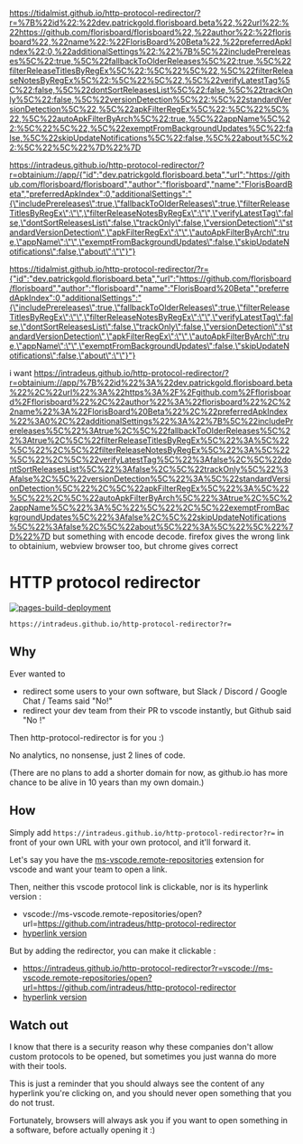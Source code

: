 https://tidalmist.github.io/http-protocol-redirector/?r=%7B%22id%22:%22dev.patrickgold.florisboard.beta%22,%22url%22:%22https://github.com/florisboard/florisboard%22,%22author%22:%22florisboard%22,%22name%22:%22FlorisBoard%20Beta%22,%22preferredApkIndex%22:0,%22additionalSettings%22:%22%7B%5C%22includePrereleases%5C%22:true,%5C%22fallbackToOlderReleases%5C%22:true,%5C%22filterReleaseTitlesByRegEx%5C%22:%5C%22%5C%22,%5C%22filterReleaseNotesByRegEx%5C%22:%5C%22%5C%22,%5C%22verifyLatestTag%5C%22:false,%5C%22dontSortReleasesList%5C%22:false,%5C%22trackOnly%5C%22:false,%5C%22versionDetection%5C%22:%5C%22standardVersionDetection%5C%22,%5C%22apkFilterRegEx%5C%22:%5C%22%5C%22,%5C%22autoApkFilterByArch%5C%22:true,%5C%22appName%5C%22:%5C%22%5C%22,%5C%22exemptFromBackgroundUpdates%5C%22:false,%5C%22skipUpdateNotifications%5C%22:false,%5C%22about%5C%22:%5C%22%5C%22%7D%22%7D

https://intradeus.github.io/http-protocol-redirector/?r=obtainium://app/{"id":"dev.patrickgold.florisboard.beta","url":"https://github.com/florisboard/florisboard","author":"florisboard","name":"FlorisBoardBeta","preferredApkIndex":0,"additionalSettings":"{\"includePrereleases\":true,\"fallbackToOlderReleases\":true,\"filterReleaseTitlesByRegEx\":\"\",\"filterReleaseNotesByRegEx\":\"\",\"verifyLatestTag\":false,\"dontSortReleasesList\":false,\"trackOnly\":false,\"versionDetection\":\"standardVersionDetection\",\"apkFilterRegEx\":\"\",\"autoApkFilterByArch\":true,\"appName\":\"\",\"exemptFromBackgroundUpdates\":false,\"skipUpdateNotifications\":false,\"about\":\"\"}"}

https://tidalmist.github.io/http-protocol-redirector/?r={"id":"dev.patrickgold.florisboard.beta","url":"https://github.com/florisboard/florisboard","author":"florisboard","name":"FlorisBoard%20Beta","preferredApkIndex":0,"additionalSettings":"{\"includePrereleases\":true,\"fallbackToOlderReleases\":true,\"filterReleaseTitlesByRegEx\":\"\",\"filterReleaseNotesByRegEx\":\"\",\"verifyLatestTag\":false,\"dontSortReleasesList\":false,\"trackOnly\":false,\"versionDetection\":\"standardVersionDetection\",\"apkFilterRegEx\":\"\",\"autoApkFilterByArch\":true,\"appName\":\"\",\"exemptFromBackgroundUpdates\":false,\"skipUpdateNotifications\":false,\"about\":\"\"}"}

i want https://intradeus.github.io/http-protocol-redirector/?r=obtainium://app/%7B%22id%22%3A%22dev.patrickgold.florisboard.beta%22%2C%22url%22%3A%22https%3A%2F%2Fgithub.com%2Fflorisboard%2Fflorisboard%22%2C%22author%22%3A%22florisboard%22%2C%22name%22%3A%22FlorisBoard%20Beta%22%2C%22preferredApkIndex%22%3A0%2C%22additionalSettings%22%3A%22%7B%5C%22includePrereleases%5C%22%3Atrue%2C%5C%22fallbackToOlderReleases%5C%22%3Atrue%2C%5C%22filterReleaseTitlesByRegEx%5C%22%3A%5C%22%5C%22%2C%5C%22filterReleaseNotesByRegEx%5C%22%3A%5C%22%5C%22%2C%5C%22verifyLatestTag%5C%22%3Afalse%2C%5C%22dontSortReleasesList%5C%22%3Afalse%2C%5C%22trackOnly%5C%22%3Afalse%2C%5C%22versionDetection%5C%22%3A%5C%22standardVersionDetection%5C%22%2C%5C%22apkFilterRegEx%5C%22%3A%5C%22%5C%22%2C%5C%22autoApkFilterByArch%5C%22%3Atrue%2C%5C%22appName%5C%22%3A%5C%22%5C%22%2C%5C%22exemptFromBackgroundUpdates%5C%22%3Afalse%2C%5C%22skipUpdateNotifications%5C%22%3Afalse%2C%5C%22about%5C%22%3A%5C%22%5C%22%7D%22%7D but something with encode decode. firefox gives the wrong link to obtainium, webview browser too, but chrome gives correct

# HTTP protocol redirector
[![pages-build-deployment](https://github.com/intradeus/http-protocol-redirector/actions/workflows/pages/pages-build-deployment/badge.svg)](https://github.com/intradeus/http-protocol-redirector/actions/workflows/pages/pages-build-deployment)

```
https://intradeus.github.io/http-protocol-redirector?r=
```

## Why 
Ever wanted to  
- redirect some users to your own software, but Slack / Discord / Google Chat / Teams said "No!"
- redirect your dev team from their PR to vscode instantly, but Github said "No !"

Then http-protocol-redirector is for you :)

No analytics, no nonsense, just 2 lines of code.

(There are no plans to add a shorter domain for now, as github.io has more chance to be alive in 10 years than my own domain.)

## How 
Simply add `https://intradeus.github.io/http-protocol-redirector?r=` in front of your own URL with your own protocol, and it'll forward it.


Let's say you have the [ms-vscode.remote-repositories](https://marketplace.visualstudio.com/items?itemName=github.remotehub) extension for vscode and want your team to open a link.

Then, neither this vscode protocol link is clickable, nor is its hyperlink version :  
- vscode://ms-vscode.remote-repositories/open?url=https://github.com/intradeus/http-protocol-redirector
- [hyperlink version](vscode://ms-vscode.remote-repositories/open?url=https://github.com/intradeus/http-protocol-redirector)

But by adding the redirector, you can make it clickable : 
- https://intradeus.github.io/http-protocol-redirector?r=vscode://ms-vscode.remote-repositories/open?url=https://github.com/intradeus/http-protocol-redirector
- [hyperlink version](https://intradeus.github.io/http-protocol-redirector?r=vscode://ms-vscode.remote-repositories/open?url=https://github.com/intradeus/http-protocol-redirector)

## Watch out
I know that there is a security reason why these companies don't allow custom protocols to be opened, but sometimes you just wanna do more with their tools. 

This is just a reminder that you should always see the content of any hyperlink you're clicking on, and you should never open something that you do not trust.

Fortunately, browsers will always ask you if you want to open something in a software, before actually opening it :)
